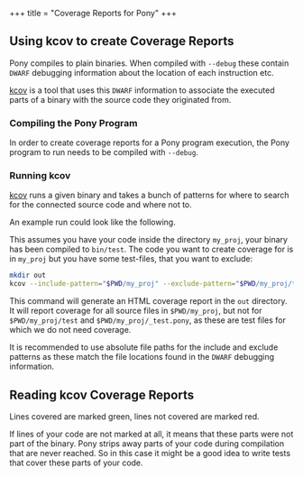+++
title = "Coverage Reports for Pony"
+++

## Using kcov to create Coverage Reports

Pony compiles to plain binaries. When compiled with `--debug` these contain `DWARF` debugging information about the location of each instruction etc.

[kcov](https://github.com/SimonKagstrom/kcov) is a tool that uses this `DWARF` information to associate the executed parts of a binary with the source code they originated from.

### Compiling the Pony Program

In order to create coverage reports for a Pony program execution, the Pony program to run needs to be compiled with `--debug`.

### Running kcov

[kcov](https://github.com/SimonKagstrom/kcov) runs a given binary and takes a bunch of patterns for where to search for the connected source code and where not to.

An example run could look like the following.

This assumes you have your code inside the directory `my_proj`, your binary has been compiled to `bin/test`. The code you want to create coverage for is in `my_proj` but you have some test-files, that you want to exclude:

```bash
mkdir out
kcov --include-pattern="$PWD/my_proj" --exclude-pattern="$PWD/my_proj/test,$PWD/my_proj/_test.pony" ./out bin/test
```

This command will generate an HTML coverage report in the `out` directory. It will report coverage for all source files in `$PWD/my_proj`, but not for `$PWD/my_proj/test` and `$PWD/my_proj/_test.pony`, as these are test files for which we do not need coverage.

It is recommended to use absolute file paths for the include and exclude patterns as these match the file locations found in the `DWARF` debugging information.

## Reading kcov Coverage Reports

Lines covered are marked green, lines not covered are marked red.

If lines of your code are not marked at all, it means that these parts were not part of the binary. Pony strips away parts of your code during compilation that are never reached. So in this case it might be a good idea to write tests that cover these parts of your code.


